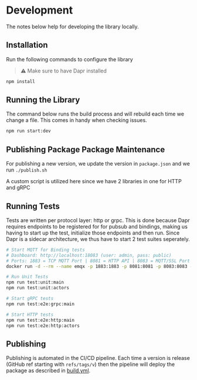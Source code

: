 # Development

The notes below help for developing the library locally.

## Installation

Run the following commands to configure the library

> ⚠ Make sure to have Dapr installed

```bash
npm install
```

## Running the Library

The command below runs the build process and will rebuild each time we change a file. This comes in handy when checking issues.

```bash
npm run start:dev
```

## Publishing Package Package Maintenance

For publishing a new version, we update the version in `package.json` and we run `./publish.sh`

A custom script is utilized here since we have 2 libraries in one for HTTP and gRPC

## Running Tests

Tests are written per protocol layer: http or grpc. This is done because Dapr requires endpoints to be registered for for pubsub and bindings, making us having to start up the test, initialize those endpoints and then run. Since Dapr is a sidecar architecture, we thus have to start 2 test suites seperately.

```bash
# Start MQTT for Binding tests
# Dashboard: http://localhost:18083 (user: admin, pass: public)
# Ports: 1883 = TCP MQTT Port | 8081 = HTTP API | 8083 = MQTT/SSL Port | 8883 = MQTT/Websocket/SSL Port | 8084 = MQTT/Websocket Port | 18083 = Dashboard
docker run -d --rm --name emqx -p 1883:1883 -p 8081:8081 -p 8083:8083 -p 8883:8883 -p 8084:8084 -p 18083:18083 emqx/emqx

# Run Unit Tests
npm run test:unit:main
npm run test:unit:actors

# Start gRPC tests
npm run test:e2e:grpc:main

# Start HTTP tests
npm run test:e2e:http:main
npm run test:e2e:http:actors
```

## Publishing

Publishing is automated in the CI/CD pipeline. Each time a version is release (GitHub ref starting with `refs/tags/v`) then the pipeline will deploy the package as described in [build.yml](./.github/workflows/build.yml).